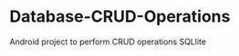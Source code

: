 Database-CRUD-Operations
========================

Android project to perform CRUD operations SQLlite